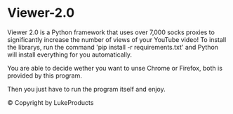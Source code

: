 # Viewer-2.0

Viewer 2.0 is a Python framework that uses  over 7,000 socks proxies to significantly increase the number of views of your YouTube video!
To install the librarys, run the command 'pip install -r requirements.txt' and Python will install everything for you automatically.

You are able to decide wether you want to unse Chrome or Firefox, both is provided by this program.

Then you just have to run the program itself and enjoy.

© Copyright by LukeProducts
